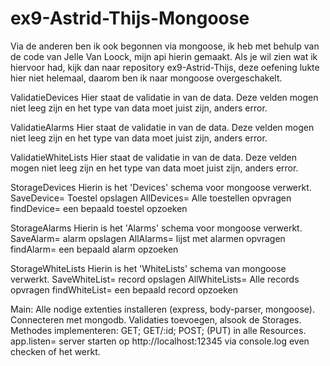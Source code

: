 # ex9-Astrid-Thijs-Mongoose

Via de anderen ben ik ook begonnen via mongoose, ik heb met behulp van de code van Jelle Van Loock, mijn api hierin gemaakt. 
Als je wil zien wat ik hiervoor had, kijk dan naar repository ex9-Astrid-Thijs, deze oefening lukte hier niet helemaal, daarom ben ik naar mongoose overgeschakelt.

ValidatieDevices
  Hier staat de validatie in van de data. Deze velden mogen niet leeg zijn en het type van data moet juist zijn, anders error.
  
ValidatieAlarms
  Hier staat de validatie in van de data. Deze velden mogen niet leeg zijn en het type van data moet juist zijn, anders error.
  
ValidatieWhiteLists
  Hier staat de validatie in van de data. Deze velden mogen niet leeg zijn en het type van data moet juist zijn, anders error.
  
StorageDevices
  Hierin is het 'Devices' schema voor mongoose verwerkt. 
    SaveDevice= Toestel opslagen
    AllDevices= Alle toestellen opvragen
    findDevice= een bepaald toestel opzoeken

StorageAlarms
  Hierin is het 'Alarms' schema voor mongoose verwerkt. 
    SaveAlarm= alarm opslagen
    AllAlarms= lijst met alarmen opvragen
    findAlarm= een bepaald alarm opzoeken

StorageWhiteLists
  Hierin is het 'WhiteLists' schema van mongoose verwerkt. 
    SaveWhiteList= record opslagen
    AllWhiteLists= Alle records opvragen
    findWhiteList= een bepaald record opzoeken

Main:
  Alle nodige extenties installeren (express, body-parser, mongoose).
  Connecteren met mongodb.
  Validaties toevoegen, alsook de Storages.
  Methodes implementeren: GET; GET/:id; POST; (PUT) in alle Resources.
  app.listen= server starten op http://localhost:12345
  via console.log even checken of het werkt.
  
  
  

